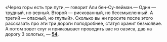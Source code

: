 «Через горы есть три пути,— говорит Али бен-Су-лейман.— Один — трудный, но верный. Второй — рискованный, но бессмысленный. А третий — опасный, но глупый». Сколько вы ни просите после этого рассказать про эти три дороги поподробнее, статуя хранит безмолвие. А потом зовет слуг и приказывает проводить вас из оазиса, дав на дорогу 3 золотых, — [**54**](#n_54).

